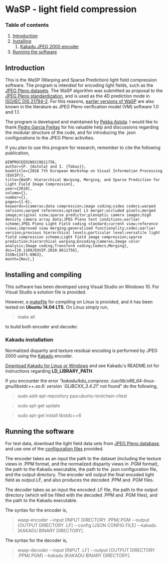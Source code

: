 
# WaSP - light field compression
### Table of contents
 1. [Introduction](#introduction)
 2. [Installing](#installing-and-compiling)
    1. [Kakadu JPEG 2000 encoder](#kakadu-installation)
 3. [Running the software](#running-the-software)

## Introduction

This is the WaSP (Warping and Sparse Prediction) light field compression software. The program is intended for encoding light fields, such as the [JPEG Pleno datasets](https://jpeg.org/plenodb/lf/pleno_lf/). The WaSP algorithm was submitted as proposal to the [JPEG Pleno standardization](https://jpeg.org/jpegpleno/index.html), and is used as the 4D prediction mode in [ISO/IEC DIS 21794-2](https://www.iso.org/standard/74532.html). For this reasons, [earlier versions of WaSP](https://github.com/astolap/WaSP/tree/WaSP_VM1.1) are also known in the literature as JPEG Pleno verification model (VM) software 1.0 and 1.1.

The program is developed and maintained by [Pekka Astola](http://www.cs.tut.fi/~astolap/). I would like to thank [Pedro Garcia Freitas](https://github.com/pedrogarciafreitas) for his valuable help and discussions regarding the modular structure of the code, and for introducing the .json configurations to the JPEG Pleno activities.

If you plan to use this program for research, remember to cite the following publication,

```
@INPROCEEDINGS{8611756,  
author={P. {Astola} and I. {Tabus}},  
booktitle={2018 7th European Workshop on Visual Information Processing (EUVIP)},  
title={WaSP: Hierarchical Warping, Merging, and Sparse Prediction for Light Field Image Compression},  
year={2018},  
volume={},  
number={},  
pages={1-6},  
keywords={cameras;data compression;image coding;video codecs;warped versions;warped references;optimal LS merger;occluded pixels;merged image;original view;sparse predictor;plenoptic camera images;high density camera array data;JPEG Pleno test conditions;earlier scheme;JPEG Pleno Light Field coding standard;current view;reference views;improved view merging;generalized functionality;codec;earlier version;previous hierarchical levels;particular level;versatile light field compression scheme;Light Field image compression;sparse prediction;hierarchical warping;Encoding;Cameras;Image color analysis;Image coding;Transform coding;Codecs;Merging},  
doi={10.1109/EUVIP.2018.8611756},  
ISSN={2471-8963},  
month={Nov},}
```

## Installing and compiling

This software has been developed using Visual Studio on Windows 10. For Visual Studio a solution file is provided. 

However, a [makefile](#[https://github.com/astolap/WaSP/blob/master/makefile](https://github.com/astolap/WaSP/blob/master/makefile)) for compiling on Linux is provided, and it has been tested on **Ubuntu 14.04 LTS**. On Linux simply run, 

>make all

to build both encoder and decoder. 

### Kakadu installation

Normalized disparity and texture residual encoding is performed by JPEG 2000 using the [Kakadu](https://kakadusoftware.com/) encoder.

[Download Kakadu for Linux or Windows](http://kakadusoftware.com/downloads/) and see Kakadu's README.txt for instructions regarding **LD\_LIBRARY\_PATH**. 

If you encounter the error *"kakadu/kdu_compress: /usr/lib/x86_64-linux-gnu/libstdc++.so.6: version `GLIBCXX_3.4.21'* not found" do the following,

>sudo add-apt-repository ppa:ubuntu-toolchain-r/test
 
>sudo apt-get update

>sudo apt-get install libstdc++6

## Running the software

For test data, download the light field data sets from [JPEG Pleno database](https://jpeg.org/plenodb/lf/pleno_lf/), and use one of the [configuration files](https://github.com/astolap/WaSP/blob/master/configuration_files) provided. 

The encoder takes as an input the path to the dataset (including the texture views in .PPM format, and the normalized disparity views in .PGM format), the path to the Kakadu executable, the path to the .json configuration file, and the output directory. The encoder will output the final encoded light field as output.LF, and also produces the decoded .PPM and .PGM files.

The decoder takes as an input the encoded .LF file, the path to the output directory (which will be filled with the decoded .PPM and .PGM files), and the path to the Kakadu executable.

The syntax for the encoder is,
> wasp-encoder --input [INPUT DIRECTORY .PPM/.PGM --output [OUTPUT DIRECTORY .LF] --config [JSON CONFIG FILE] --kakadu [KAKADU BINARY DIRECTORY].

The syntax for the decoder is,
> wasp-decoder --input [INPUT .LF] --output [OUTPUT DIRECTORY .PPM/.PGM] --kakadu [KAKADU BINARY DIRECTORY].
